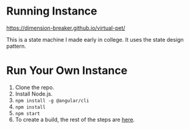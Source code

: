 # Running Instance
https://dimension-breaker.github.io/virtual-pet/

This is a state machine I made early in college. It uses the state design pattern.

# Run Your Own Instance
1. Clone the repo.
2. Install Node.js.
3. `npm install -g @angular/cli`
4. `npm install`
5. `npm start`
6. To create a build, the rest of the steps are [here](https://angular.io/guide/deployment).
